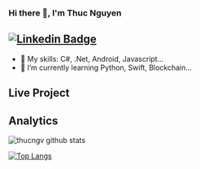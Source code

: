 ### Hi there 👋, I'm Thuc Nguyen
[![Linkedin Badge](https://img.shields.io/badge/-@thucngv-blue?style=flat-square&logo=Telegram&logoColor=white&link=https://t.me/thucngv)](https://t.me/thucngv)
---

- 🔭 My skills: C#, .Net, Android, Javascript...
- 🌱 I’m currently learning Python, Swift, Blockchain...

## Live Project
 <ul>
       
</ul>

## Analytics

![thucngv github stats](https://github-readme-stats.vercel.app/api?username=thucngv&show_icons=true&count_private=true)

[![Top Langs](https://github-readme-stats.vercel.app/api/top-langs/?username=thucngv&layout=compact)](https://github.com/anuraghazra/github-readme-stats)

<!--
**thucngv/thucngv** is a ✨ _special_ ✨ repository because its `README.md` (this file) appears on your GitHub profile.

Here are some ideas to get you started:

- 🔭 I’m currently working on ...
- 🌱 I’m currently learning ...
- 👯 I’m looking to collaborate on ...
- 🤔 I’m looking for help with ...
- 💬 Ask me about ...
- 📫 How to reach me: ...
- 😄 Pronouns: ...
- ⚡ Fun fact: ...
-->
